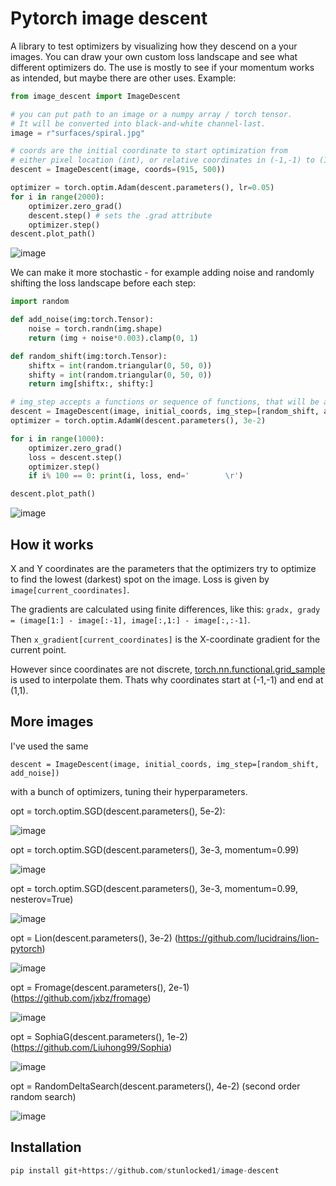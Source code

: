 # Pytorch image descent
A library to test optimizers by visualizing how they descend on a your images. You can draw your own custom loss landscape and see what different optimizers do. The use is mostly to see if your momentum works as intended, but maybe there are other uses. Example:
```py
from image_descent import ImageDescent

# you can put path to an image or a numpy array / torch tensor.
# It will be converted into black-and-white channel-last.
image = r"surfaces/spiral.jpg"

# coords are the initial coordinate to start optimization from
# either pixel location (int), or relative coordinates in (-1,-1) to (1,1) range (float).
descent = ImageDescent(image, coords=(915, 500))

optimizer = torch.optim.Adam(descent.parameters(), lr=0.05)
for i in range(2000):
    optimizer.zero_grad()
    descent.step() # sets the .grad attribute
    optimizer.step()
descent.plot_path()
```
![image](https://github.com/stunlocked1/image-descent/assets/76593873/18dea516-3208-4966-9dcd-9282d2a9fc5d)

We can make it more stochastic - for example adding noise and randomly shifting the loss landscape before each step:
```py
import random

def add_noise(img:torch.Tensor):
    noise = torch.randn(img.shape)
    return (img + noise*0.003).clamp(0, 1)

def random_shift(img:torch.Tensor):
    shiftx = int(random.triangular(0, 50, 0))
    shifty = int(random.triangular(0, 50, 0))
    return img[shiftx:, shifty:]

# img_step accepts a functions or sequence of functions, that will be applied to the loss landscape image before each step.
descent = ImageDescent(image, initial_coords, img_step=[random_shift, add_noise])
optimizer = torch.optim.AdamW(descent.parameters(), 3e-2)

for i in range(1000):
    optimizer.zero_grad()
    loss = descent.step()
    optimizer.step()
    if i% 100 == 0: print(i, loss, end='        \r')

descent.plot_path()
```
![image](https://github.com/stunlocked1/image-descent/assets/76593873/5f9dedbb-29bb-489d-98cd-740803c34524)

## How it works
X and Y coordinates are the parameters that the optimizers try to optimize to find the lowest (darkest) spot on the image. Loss is given by `image[current_coordinates]`.

The gradients are calculated using finite differences, like this: `gradx, grady = (image[1:] - image[:-1], image[:,1:] - image[:,:-1]`. 

Then `x_gradient[current_coordinates]` is the X-coordinate gradient for the current point. 

However since coordinates are not discrete, [torch.nn.functional.grid_sample](https://pytorch.org/docs/stable/generated/torch.nn.functional.grid_sample.html) is used to interpolate them. Thats why coordinates start at (-1,-1) and end at (1,1).

## More images
I've used the same
```
descent = ImageDescent(image, initial_coords, img_step=[random_shift, add_noise])
```
with a bunch of optimizers, tuning their hyperparameters.

opt = torch.optim.SGD(descent.parameters(), 5e-2):

![image](https://github.com/stunlocked1/image-descent/assets/76593873/8e77e0b6-2bab-414e-8f66-9644dcb29b22)

opt = torch.optim.SGD(descent.parameters(), 3e-3, momentum=0.99)

![image](https://github.com/stunlocked1/image-descent/assets/76593873/2f7a30d3-0790-4073-b526-e35f7dd54145)

opt = torch.optim.SGD(descent.parameters(), 3e-3, momentum=0.99, nesterov=True)

![image](https://github.com/stunlocked1/image-descent/assets/76593873/e2fd59aa-3b47-4666-ba58-7be899a79ced)

opt = Lion(descent.parameters(), 3e-2) (https://github.com/lucidrains/lion-pytorch)

![image](https://github.com/stunlocked1/image-descent/assets/76593873/463a18bb-c43c-4737-a07d-f75f9ef11ed1)

opt = Fromage(descent.parameters(), 2e-1) (https://github.com/jxbz/fromage)

![image](https://github.com/stunlocked1/image-descent/assets/76593873/54cbfaa3-f293-49d5-af18-84a161dfedaa)

opt = SophiaG(descent.parameters(), 1e-2) (https://github.com/Liuhong99/Sophia)

![image](https://github.com/stunlocked1/image-descent/assets/76593873/5a1d8734-a847-4ad5-bca8-5b7b7fda4c9c)

opt = RandomDeltaSearch(descent.parameters(), 4e-2) (second order random search)

![image](https://github.com/stunlocked1/image-descent/assets/76593873/27251178-5392-45b4-b88a-95002d70df04)


## Installation
```py
pip install git+https://github.com/stunlocked1/image-descent
```
